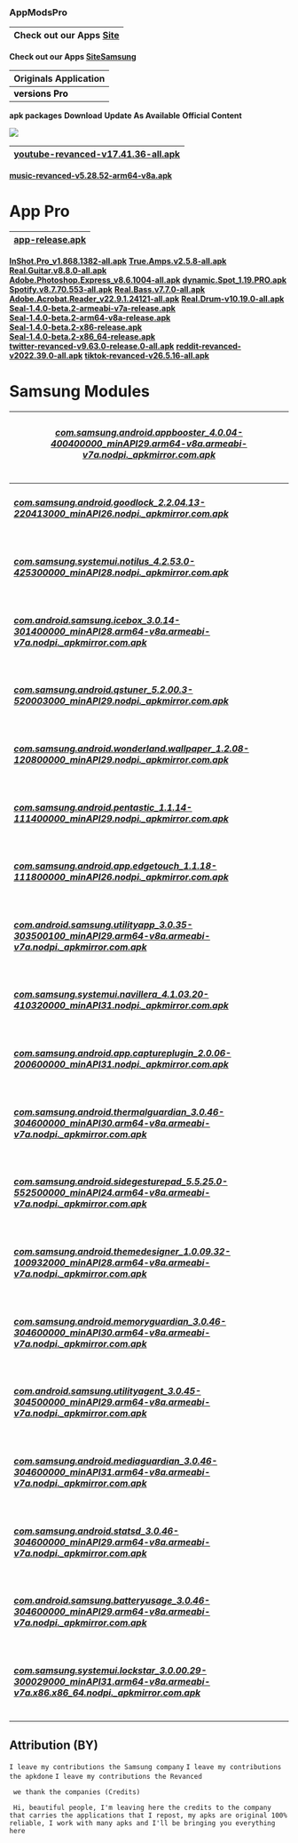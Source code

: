 ### AppModsPro 

|Check out our Apps [Site](https://github.com/Gustavo112603/seal/releases/tag/Seal)
|----------------------------------------------------------------------------------------|
 **Check out our Apps [SiteSamsung](https://github.com/Gustavo112603/seal/releases/tag/Samsung)**


|Originals Application
|-------------------------|
 <font color="#000000">**versions Pro**</font>|
 **apk packages**
 **Download**
 **Update As Available**
 **Official Content**


![](https://iconape.com/wp-content/files/sq/291603/svg/youtube-premium-seeklogo.com.svg)


|[**youtube-revanced-v17.41.36-all.apk**](https://github.com/Gustavo112603/seal/releases/download/Seal/youtube-revanced-v17.41.36-all.apk)  
|---------------------------------------------|
[**music-revanced-v5.28.52-arm64-v8a.apk**](https://github.com/Gustavo112603/seal/releases/download/Seal/music-revanced-v5.28.52-arm64-v8a.apk)



# App Pro

|[**app-release.apk**](https://github.com/Gustavo112603/seal/releases/download/Seal/app-release.apk)
|---------------------------------------------|
[**InShot.Pro_v1.868.1382-all.apk**](https://github.com/Gustavo112603/seal/releases/download/Seal1.0/InShot.Pro_v1.868.1382-all.apk)
[**True.Amps.v2.5.8-all.apk**](https://github.com/Gustavo112603/seal/releases/download/Seal1.0/True.Amps.v2.5.8-all.apk)
[**Real.Guitar.v8.8.0-all.apk**](https://github.com/Gustavo112603/seal/releases/download/Seal/Real.Guitar.v8.8.0-all.apk)   
[**Adobe.Photoshop.Express_v8.6.1004-all.apk**](https://github.com/Gustavo112603/seal/releases/download/Seal/Adobe.Photoshop.Express_v8.6.1004-all.apk)
[**dynamic.Spot_1.19.PRO.apk**](https://github.com/Gustavo112603/seal/releases/download/Seal/dynamic.Spot_1.19.PRO.apk)
[**Spotify.v8.7.70.553-all.apk**](https://github.com/Gustavo112603/seal/releases/download/Seal/Spotify.v8.7.70.553-all.apk)
[**Real.Bass.v7.7.0-all.apk**](https://github.com/Gustavo112603/seal/releases/download/Seal/Real.Bass.v7.7.0-all.apk)  
[**Adobe.Acrobat.Reader_v22.9.1.24121-all.apk**](https://github.com/Gustavo112603/seal/releases/download/Seal/Adobe.Acrobat.Reader_v22.9.1.24121-all.apk)
[**Real.Drum-v10.19.0-all.apk**](https://github.com/Gustavo112603/seal/releases/download/Seal/Real.Drum-v10.19.0-all.apk)
[**Seal-1.4.0-beta.2-armeabi-v7a-release.apk**](https://github.com/Gustavo112603/seal/releases/download/Seal/Seal-1.4.0-beta.2-armeabi-v7a-release.apk)  
[**Seal-1.4.0-beta.2-arm64-v8a-release.apk**](https://github.com/Gustavo112603/seal/releases/download/Seal/Seal-1.4.0-beta.2-arm64-v8a-release.apk)  
[**Seal-1.4.0-beta.2-x86-release.apk**](https://github.com/Gustavo112603/seal/releases/download/Seal/Seal-1.4.0-beta.2-x86-release.apk)  
[**Seal-1.4.0-beta.2-x86_64-release.apk**](https://github.com/Gustavo112603/seal/releases/download/Seal/Seal-1.4.0-beta.2-x86_64-release.apk)  
[**twitter-revanced-v9.63.0-release.0-all.apk**](https://github.com/Gustavo112603/seal/releases/download/Seal/twitter-revanced-v9.63.0-release.0-all.apk) 
[**reddit-revanced-v2022.39.0-all.apk**](https://github.com/Gustavo112603/seal/releases/download/Seal/reddit-revanced-v2022.39.0-all.apk)
[**tiktok-revanced-v26.5.16-all.apk**](https://github.com/Gustavo112603/seal/releases/download/Seal/tiktok-revanced-v26.5.16-all.apk)  

# Samsung Modules

|<h6> [**com.samsung.android.appbooster_4.0.04-400400000_minAPI29.arm64-v8a.armeabi-v7a.nodpi._apkmirror.com.apk**](https://github.com/Gustavo112603/seal/releases/download/Samsung/com.samsung.android.appbooster_4.0.04-400400000_minAPI29.arm64-v8a.armeabi-v7a.nodpi._apkmirror.com.apk)   
|--------------------------------------------------------------------------------------------------------------------|
|<h6> [**com.samsung.android.goodlock_2.2.04.13-220413000_minAPI26.nodpi._apkmirror.com.apk**](https://github.com/Gustavo112603/seal/releases/download/Samsung/com.samsung.android.goodlock_2.2.04.13-220413000_minAPI26.nodpi._apkmirror.com.apk)   
|<h6> [**com.samsung.systemui.notilus_4.2.53.0-425300000_minAPI28.nodpi._apkmirror.com.apk**](https://github.com/Gustavo112603/seal/releases/download/Samsung/com.samsung.systemui.notilus_4.2.53.0-425300000_minAPI28.nodpi._apkmirror.com.apk)   
|<h6> [**com.android.samsung.icebox_3.0.14-301400000_minAPI28.arm64-v8a.armeabi-v7a.nodpi._apkmirror.com.apk**](https://github.com/Gustavo112603/seal/releases/download/Samsung/com.android.samsung.icebox_3.0.14-301400000_minAPI28.arm64-v8a.armeabi-v7a.nodpi._apkmirror.com.apk)  
|<h6> [**com.samsung.android.qstuner_5.2.00.3-520003000_minAPI29.nodpi._apkmirror.com.apk**](https://github.com/Gustavo112603/seal/releases/download/Samsung/com.samsung.android.qstuner_5.2.00.3-520003000_minAPI29.nodpi._apkmirror.com.apk)  
|<h6> [**com.samsung.android.wonderland.wallpaper_1.2.08-120800000_minAPI29.nodpi._apkmirror.com.apk**](https://github.com/Gustavo112603/seal/releases/download/Samsung/com.samsung.android.wonderland.wallpaper_1.2.08-120800000_minAPI29.nodpi._apkmirror.com.apk)   
|<h6> [**com.samsung.android.pentastic_1.1.14-111400000_minAPI29.nodpi._apkmirror.com.apk**](https://github.com/Gustavo112603/seal/releases/download/Samsung/com.samsung.android.pentastic_1.1.14-111400000_minAPI29.nodpi._apkmirror.com.apk)  
|<h6> [**com.samsung.android.app.edgetouch_1.1.18-111800000_minAPI26.nodpi._apkmirror.com.apk**](https://github.com/Gustavo112603/seal/releases/download/Samsung/com.samsung.android.app.edgetouch_1.1.18-111800000_minAPI26.nodpi._apkmirror.com.apk) 
|<h6> [**com.android.samsung.utilityapp_3.0.35-303500100_minAPI29.arm64-v8a.armeabi-v7a.nodpi._apkmirror.com.apk**](https://github.com/Gustavo112603/seal/releases/download/Samsung/com.android.samsung.utilityapp_3.0.35-303500100_minAPI29.arm64-v8a.armeabi-v7a.nodpi._apkmirror.com.apk)  
|<h6> [**com.samsung.systemui.navillera_4.1.03.20-410320000_minAPI31.nodpi._apkmirror.com.apk**](https://github.com/Gustavo112603/seal/releases/download/Samsung/com.samsung.systemui.navillera_4.1.03.20-410320000_minAPI31.nodpi._apkmirror.com.apk)   
|<h6> [**com.samsung.android.app.captureplugin_2.0.06-200600000_minAPI31.nodpi._apkmirror.com.apk**](https://github.com/Gustavo112603/seal/releases/download/Samsung/com.samsung.android.app.captureplugin_2.0.06-200600000_minAPI31.nodpi._apkmirror.com.apk)  
|<h6> [**com.samsung.android.thermalguardian_3.0.46-304600000_minAPI30.arm64-v8a.armeabi-v7a.nodpi._apkmirror.com.apk**](https://github.com/Gustavo112603/seal/releases/download/Samsung/com.samsung.android.thermalguardian_3.0.46-304600000_minAPI30.arm64-v8a.armeabi-v7a.nodpi._apkmirror.com.apk)  
|<h6> [**com.samsung.android.sidegesturepad_5.5.25.0-552500000_minAPI24.arm64-v8a.armeabi-v7a.nodpi._apkmirror.com.apk**](https://github.com/Gustavo112603/seal/releases/download/Samsung/com.samsung.android.sidegesturepad_5.5.25.0-552500000_minAPI24.arm64-v8a.armeabi-v7a.nodpi._apkmirror.com.apk)   
|<h6> [**com.samsung.android.themedesigner_1.0.09.32-100932000_minAPI28.arm64-v8a.armeabi-v7a.nodpi._apkmirror.com.apk**](https://github.com/Gustavo112603/seal/releases/download/Samsung/com.samsung.android.themedesigner_1.0.09.32-100932000_minAPI28.arm64-v8a.armeabi-v7a.nodpi._apkmirror.com.apk)   
|<h6> [**com.samsung.android.memoryguardian_3.0.46-304600000_minAPI30.arm64-v8a.armeabi-v7a.nodpi._apkmirror.com.apk**](https://github.com/Gustavo112603/seal/releases/download/Samsung/com.samsung.android.memoryguardian_3.0.46-304600000_minAPI30.arm64-v8a.armeabi-v7a.nodpi._apkmirror.com.apk)   
|<h6> [**com.android.samsung.utilityagent_3.0.45-304500000_minAPI29.arm64-v8a.armeabi-v7a.nodpi._apkmirror.com.apk**](https://github.com/Gustavo112603/seal/releases/download/Samsung/com.android.samsung.utilityagent_3.0.45-304500000_minAPI29.arm64-v8a.armeabi-v7a.nodpi._apkmirror.com.apk)
|<h6> [**com.samsung.android.mediaguardian_3.0.46-304600000_minAPI31.arm64-v8a.armeabi-v7a.nodpi._apkmirror.com.apk**](https://github.com/Gustavo112603/seal/releases/download/Samsung/com.samsung.android.mediaguardian_3.0.46-304600000_minAPI31.arm64-v8a.armeabi-v7a.nodpi._apkmirror.com.apk)  
|<h6> [**com.samsung.android.statsd_3.0.46-304600000_minAPI29.arm64-v8a.armeabi-v7a.nodpi._apkmirror.com.apk**](https://github.com/Gustavo112603/seal/releases/download/Samsung/com.samsung.android.statsd_3.0.46-304600000_minAPI29.arm64-v8a.armeabi-v7a.nodpi._apkmirror.com.apk)  
|<h6> [**com.android.samsung.batteryusage_3.0.46-304600000_minAPI29.arm64-v8a.armeabi-v7a.nodpi._apkmirror.com.apk**](https://github.com/Gustavo112603/seal/releases/download/Samsung/com.android.samsung.batteryusage_3.0.46-304600000_minAPI29.arm64-v8a.armeabi-v7a.nodpi._apkmirror.com.apk)
|<h6> [**com.samsung.systemui.lockstar_3.0.00.29-300029000_minAPI31.arm64-v8a.armeabi-v7a.x86.x86_64.nodpi._apkmirror.com.apk**](https://github.com/Gustavo112603/seal/releases/download/Samsung/com.samsung.systemui.lockstar_3.0.00.29-300029000_minAPI31.arm64-v8a.armeabi-v7a.x86.x86_64.nodpi._apkmirror.com.apk)


## **Attribution (BY)**

```I leave my contributions the Samsung company```
```I leave my contributions the apkdone```
```I leave my contributions the Revanced```

``` we thank the companies (Credits)```


``` Hi, beautiful people, I'm leaving here the credits to the company that carries the applications that I repost, my apks are original 100% reliable, I work with many apks and I'll be bringing you everything here```
